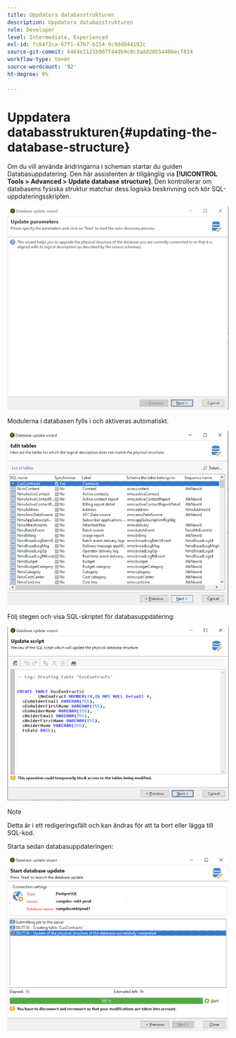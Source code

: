 ```yaml
---
title: Uppdatera databasstrukturen
description: Uppdatera databasstrukturen
role: Developer
level: Intermediate, Experienced
exl-id: fc64f3ca-67f1-47b7-b154-9c9dd044192c
source-git-commit: 6464e1121b907f44db9c0c3add28b54486ecf834
workflow-type: tm+mt
source-wordcount: '92'
ht-degree: 0%

---
```


# Uppdatera databasstrukturen{#updating-the-database-structure}

Om du vill använda ändringarna i scheman startar du guiden Databasuppdatering. Den här assistenten är tillgänglig via **[!UICONTROL Tools > Advanced > Update database structure]**. Den kontrollerar om databasens fysiska struktur matchar dess logiska beskrivning och kör SQL-uppdateringsskripten.

![](assets/schema_update.png)

Modulerna i databasen fylls i och aktiveras automatiskt.

![](assets/schema_update_select2.png)

Följ stegen och visa SQL-skriptet för databasuppdatering:

![](assets/schema_update2.png)

>[!NOTE]
>
>Detta är i ett redigeringsfält och kan ändras för att ta bort eller lägga till SQL-kod.

Starta sedan databasuppdateringen:

![](assets/schema_update3.png)
